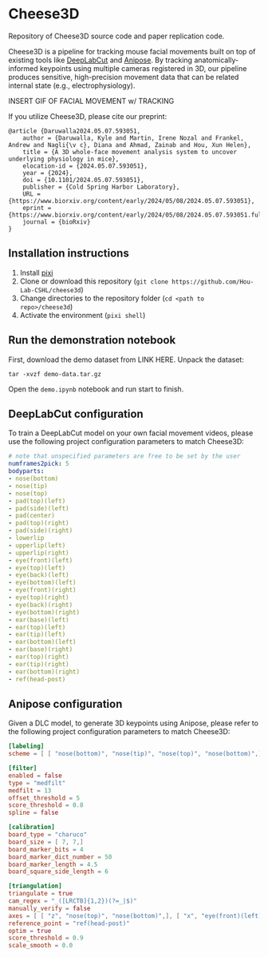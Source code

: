 # Cheese3D

Repository of Cheese3D source code and paper replication code.

Cheese3D is a pipeline for tracking mouse facial movements built on top of existing tools like [DeepLabCut](https://github.com/DeepLabCut/DeepLabCut) and [Anipose](https://github.com/lambdaloop/anipose). By tracking anatomically-informed keypoints using multiple cameras registered in 3D, our pipeline produces sensitive, high-precision movement data that can be related internal state (e.g., electrophysiology).

INSERT GIF OF FACIAL MOVEMENT w/ TRACKING

If you utilize Cheese3D, please cite our preprint:
```
@article {Daruwalla2024.05.07.593051,
    author = {Daruwalla, Kyle and Martin, Irene Nozal and Frankel, Andrew and Nagli{\v c}, Diana and Ahmad, Zainab and Hou, Xun Helen},
    title = {A 3D whole-face movement analysis system to uncover underlying physiology in mice},
    elocation-id = {2024.05.07.593051},
    year = {2024},
    doi = {10.1101/2024.05.07.593051},
    publisher = {Cold Spring Harbor Laboratory},
    URL = {https://www.biorxiv.org/content/early/2024/05/08/2024.05.07.593051},
    eprint = {https://www.biorxiv.org/content/early/2024/05/08/2024.05.07.593051.full.pdf},
    journal = {bioRxiv}
}
```

## Installation instructions

1. Install [pixi](https://pixi.sh/latest/#installation)
2. Clone or download this repository
   (`git clone https://github.com/Hou-Lab-CSHL/cheese3d`)
3. Change directories to the repository folder
   (`cd <path to repo>/cheese3d`)
4. Activate the environment (`pixi shell`)

## Run the demonstration notebook

First, download the demo dataset from LINK HERE.
Unpack the dataset:
```
tar -xvzf demo-data.tar.gz
```
Open the `demo.ipynb` notebook and run start to finish.

## DeepLabCut configuration

To train a DeepLabCut model on your own facial movement videos, please use the following project configuration parameters to match Cheese3D:
```yaml
# note that unspecified parameters are free to be set by the user
numframes2pick: 5
bodyparts:
- nose(bottom)
- nose(tip)
- nose(top)
- pad(top)(left)
- pad(side)(left)
- pad(center)
- pad(top)(right)
- pad(side)(right)
- lowerlip
- upperlip(left)
- upperlip(right)
- eye(front)(left)
- eye(top)(left)
- eye(back)(left)
- eye(bottom)(left)
- eye(front)(right)
- eye(top)(right)
- eye(back)(right)
- eye(bottom)(right)
- ear(base)(left)
- ear(top)(left)
- ear(tip)(left)
- ear(bottom)(left)
- ear(base)(right)
- ear(top)(right)
- ear(tip)(right)
- ear(bottom)(right)
- ref(head-post)
```

## Anipose configuration

Given a DLC model, to generate 3D keypoints using Anipose, please refer to the following project configuration parameters to match Cheese3D:
```toml
[labeling]
scheme = [ [ "nose(bottom)", "nose(tip)", "nose(top)", "nose(bottom)",], [ "pad(top)(left)", "pad(side)(left)", "pad(center)", "pad(top)(left)",], [ "pad(top)(right)", "pad(side)(right)", "pad(center)", "pad(top)(right)",], [ "lowerlip", "upperlip(left)", "upperlip(right)", "lowerlip",], [ "eye(front)(left)", "eye(top)(left)", "eye(back)(left)", "eye(bottom)(left)", "eye(front)(left)",], [ "eye(front)(right)", "eye(top)(right)", "eye(back)(right)", "eye(bottom)(right)", "eye(front)(right)",], [ "ear(base)(left)", "ear(top)(left)", "ear(tip)(left)", "ear(bottom)(left)", "ear(base)(left)",], [ "ear(base)(right)", "ear(top)(right)", "ear(tip)(right)", "ear(bottom)(right)", "ear(base)(right)",], [ "ref(head-post)",],]

[filter]
enabled = false
type = "medfilt"
medfilt = 13
offset_threshold = 5
score_threshold = 0.8
spline = false

[calibration]
board_type = "charuco"
board_size = [ 7, 7,]
board_marker_bits = 4
board_marker_dict_number = 50
board_marker_length = 4.5
board_square_side_length = 6

[triangulation]
triangulate = true
cam_regex = "_([LRCTB]{1,2})(?=_|$)"
manually_verify = false
axes = [ [ "z", "nose(top)", "nose(bottom)",], [ "x", "eye(front)(left)", "eye(front)(right)",],]
reference_point = "ref(head-post)"
optim = true
score_threshold = 0.9
scale_smooth = 0.0
```
